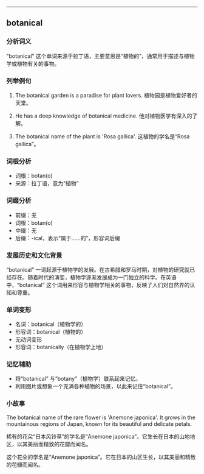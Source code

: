 
---------------
## botanical
### 分析词义
"botanical" 这个单词来源于拉丁语，主要意思是“植物的”，通常用于描述与植物学或植物有关的事物。

### 列举例句
1. The botanical garden is a paradise for plant lovers.
   植物园是植物爱好者的天堂。

2. He has a deep knowledge of botanical medicine.
   他对植物医学有深入的了解。

3. The botanical name of the plant is 'Rosa gallica'.
   这植物的学名是“Rosa gallica”。

### 词根分析
- 词根：botan(o)
- 来源：拉丁语，意为“植物”

### 词缀分析
- 前缀：无
- 词根：botan(o)
- 中缀：无
- 后缀：-ical，表示“属于……的”，形容词后缀

### 发展历史和文化背景
“botanical” 一词起源于植物学的发展。在古希腊和罗马时期，对植物的研究就已经存在。随着时代的演变，植物学逐渐发展成为一门独立的科学。在英语中，“botanical” 这个词用来形容与植物学相关的事物，反映了人们对自然界的认知和尊重。

### 单词变形
- 名词：botanical（植物学的）
- 形容词：botanical（植物的）
- 无动词变形
- 形容词：botanically（在植物学上地）

### 记忆辅助
- 将“botanical” 与“botany”（植物学）联系起来记忆。
- 利用图片或想象一个充满各种植物的场景，以此来记住“botanical”。

### 小故事
The botanical name of the rare flower is 'Anemone japonica'. It grows in the mountainous regions of Japan, known for its beautiful and delicate petals.

稀有的花朵“日本风铃草”的学名是“Anemone japonica”。它生长在日本的山地地区，以其美丽而精致的花瓣而闻名。

这个花朵的学名是“Anemone japonica”。它在日本的山区生长，以其美丽和精致的花瓣而闻名。

